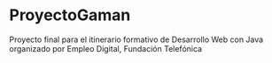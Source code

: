 # ProyectoGaman
Proyecto final para el itinerario formativo de Desarrollo Web con Java organizado por Empleo Digital, Fundación Telefónica
